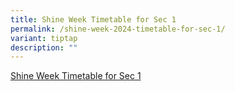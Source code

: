 ```yaml
---
title: Shine Week Timetable for Sec 1
permalink: /shine-week-2024-timetable-for-sec-1/
variant: tiptap
description: ""
---
```

<p><a href="/files/Timetable/2024_NSS_Shine_Timetable_class_Sec1.pdf" rel="noopener noreferrer nofollow" target="_blank">Shine Week Timetable for Sec 1 </a>
</p>